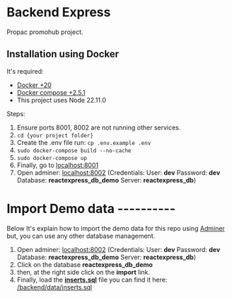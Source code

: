 Backend Express
====================

Propac promohub project.


## Installation using Docker
It's required: 

* [Docker +20](https://www.docker.com/)
* [Docker compose +2.5.1](https://docs.docker.com/compose/install/other/)
* This project uses Node 22.11.0


Steps:

1. Ensure ports 8001, 8002 are not running other services.
1. `cd {your project folder}`
1. Create the .env file run: `cp .env.example .env`
1. `sudo docker-compose build --no-cache`
1. `sudo docker-compose up`
1. Finally, go to [localhost:8001](http://localhost:8001)
1. Open adminer: [localhost:8002](http://localhost:8002/?pgsql=reactexpress_db) (Credentials: User: <b>dev</b> Password: <b>dev</b> Database: <b>reactexpress_db_demo</b> Server: <b>reactexpress_db</b>)

# Import Demo data ----------

Below It's explain how to import the demo data for this repo using [Adminer](https://www.adminer.org/) but, you can use any other database management.

1. Open adminer: [localhost:8002](http://localhost:8002/?pgsql=reactexpress_db) (Credentials: User: <b>dev</b> Password: <b>dev</b> Database: <b>reactexpress_db_demo</b> Server: <b>reactexpress_db</b>)
1. Click on the database <b>reactexpress_db_demo</b>
1. then, at the right side click on the <b>import</b> link.
1. Finally, load the <b>[inserts.sql](/backend/data/inserts.sql)</b> file you can find it here: [/backend/data/inserts.sql](/backend/data/inserts.sql)